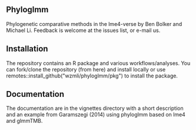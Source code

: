 ## Phyloglmm

Phylogenetic comparative methods in the lme4-verse by Ben Bolker and Michael Li. Feedback is welcome at the issues list, or e-mail us.

## Installation
The repository contains an R package and various workflows/analyses. You can fork/clone the repository (from here) and install locally or use remotes::install_github("wzmli/phyloglmm/pkg") to install the package. 

## Documentation
The documentation are in the vignettes directory with a short description and an example from Garamszegi (2014) using phyloglmm based on lme4 and glmmTMB.

